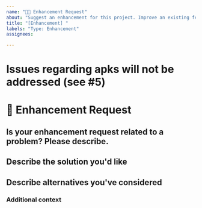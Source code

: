 ```yaml
---
name: "🚀➕ Enhancement Request"
about: "Suggest an enhancement for this project. Improve an existing feature"
title: "[Enhancement] "
labels: "Type: Enhancement"
assignees:

---
```


# Issues regarding apks will not be addressed (see #5)

# **🚀 Enhancement Request**
<!-- All issues sould be redacted in english (or french) or they will not be addressed -->
<!-- All issues sould be detailed enough for developers to reproduce the bug or they will not be addressed -->
<!-- Duplicate issues will not be addressed and closed automatically -->
<!-- Make sure your enhancement request is not in the readme 'upcoming features' section or it will not be addressed -->

## **Is your enhancement request related to a problem? Please describe.**
<!-- A clear and concise description of what the problem is. Ex. I'm always frustrated when [...] -->

## **Describe the solution you'd like**
<!-- A clear and concise description of what you want to happen. -->

## **Describe alternatives you've considered**
<!-- A clear and concise description of any alternative solutions or features you've considered. -->

### **Additional context**
<!-- Add any other context or additional information about the problem here.-->
